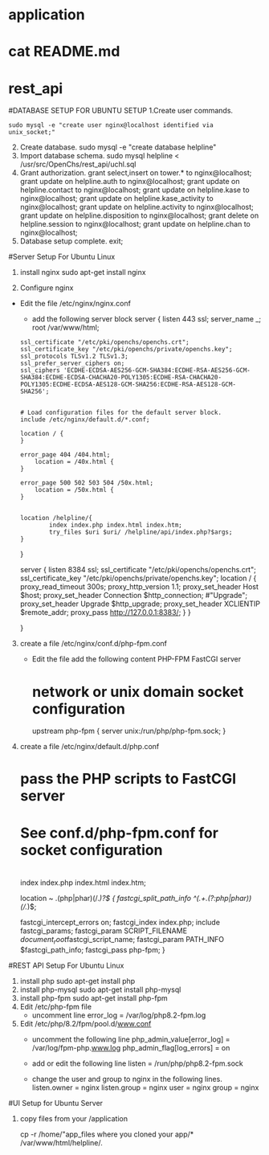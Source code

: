 # application
# cat README.md 
# rest_api
#DATABASE SETUP FOR UBUNTU SETUP
1.Create user commands.

    sudo mysql -e "create user nginx@localhost identified via unix_socket;"
2. Create database.
    sudo mysql -e "create database helpline"
3. Import database schema.
    sudo  mysql helpline < /usr/src/OpenChs/rest_api/uchl.sql
4. Grant authorization.
    grant select,insert on tower.* to nginx@localhost;
    grant update on helpline.auth to nginx@localhost;
    grant update on helpline.contact to nginx@localhost;
    grant update on helpline.kase to nginx@localhost;
    grant update on helpline.kase_activity to nginx@localhost;
    grant update on helpline.activity to nginx@localhost;
    grant update on helpline.disposition to nginx@localhost;
    grant delete on helpline.session to nginx@localhost;
    grant update on helpline.chan to nginx@localhost;
5. Database setup complete.
    exit;

#Server Setup For Ubuntu Linux
1. install nginx
sudo apt-get install nginx

2. Configure nginx 
  * Edit the file /etc/nginx/nginx.conf
       * add the following server block
         server {
        listen       443 ssl;
        server_name  _;
        root         /var/www/html;

        ssl_certificate "/etc/pki/openchs/openchs.crt";
        ssl_certificate_key "/etc/pki/openchs/private/openchs.key";
        ssl_protocols TLSv1.2 TLSv1.3;
        ssl_prefer_server_ciphers on;
        ssl_ciphers 'ECDHE-ECDSA-AES256-GCM-SHA384:ECDHE-RSA-AES256-GCM-SHA384:ECDHE-ECDSA-CHACHA20-POLY1305:ECDHE-RSA-CHACHA20-POLY1305:ECDHE-ECDSA-AES128-GCM-SHA256:ECDHE-RSA-AES128-GCM-SHA256';


        # Load configuration files for the default server block.
        include /etc/nginx/default.d/*.conf;

        location / {
        }

        error_page 404 /404.html;
            location = /40x.html {
        }

        error_page 500 502 503 504 /50x.html;
            location = /50x.html {
        }


        location /helpline/{
                index index.php index.html index.htm;
                try_files $uri $uri/ /helpline/api/index.php?$args;
        }
    }

    server {
        listen     8384 ssl;
        ssl_certificate "/etc/pki/openchs/openchs.crt";
        ssl_certificate_key "/etc/pki/openchs/private/openchs.key";
        location / {
                proxy_read_timeout              300s;
                proxy_http_version              1.1;
                proxy_set_header Host           $host;
                proxy_set_header Connection     $http_connection; #"Upgrade";
                proxy_set_header Upgrade        $http_upgrade;
                proxy_set_header XCLIENTIP      $remote_addr;
                proxy_pass                      http://127.0.0.1:8383/;
        }
    }
   
    }
  
3. create a file /etc/nginx/conf.d/php-fpm.conf
     * Edit the file add the following content
          PHP-FPM FastCGI server
         # network or unix domain socket configuration

        upstream php-fpm {
        server unix:/run/php/php-fpm.sock;
      }
4.  create a file  /etc/nginx/default.d/php.conf
     # pass the PHP scripts to FastCGI server
     #
     # See conf.d/php-fpm.conf for socket configuration
     #
     index index.php index.html index.htm;

    location ~ \.(php|phar)(/.*)?$ {
    fastcgi_split_path_info ^(.+\.(?:php|phar))(/.*)$;

    fastcgi_intercept_errors on;
    fastcgi_index  index.php;
    include        fastcgi_params;
    fastcgi_param  SCRIPT_FILENAME  $document_root$fastcgi_script_name;
    fastcgi_param  PATH_INFO $fastcgi_path_info;
    fastcgi_pass   php-fpm;
    }






#REST API Setup For Ubuntu Linux
1. install php
      sudo apt-get install php
2. install php-mysql
      sudo apt-get install php-mysql
3. install php-fpm
     sudo apt-get install php-fpm
4. Edit /etc/php-fpm file 
     * uncomment line
       error_log = /var/log/php8.2-fpm.log
5. Edit /etc/php/8.2/fpm/pool.d/www.conf
      * uncomment the following line
         php_admin_value[error_log] = /var/log/fpm-php.www.log
         php_admin_flag[log_errors] = on
     * add or edit the following line
         listen = /run/php/php8.2-fpm.sock

     * change the user and  group to nginx in the following lines.
         listen.owner = nginx
         listen.group = nginx
         user = nginx
         group = nginx





#UI Setup for Ubuntu Server

1. copy files from your /application 
   
      cp  -r /home/"app_files where you cloned your app/* /var/www/html/helpline/.


